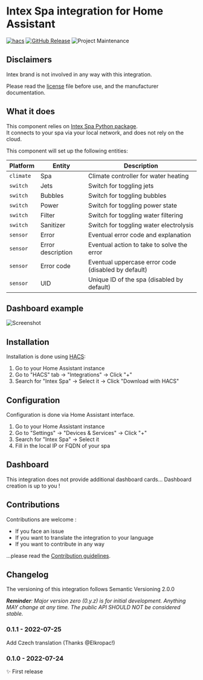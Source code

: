 # Intex Spa integration for Home Assistant

[![hacs][hacsbadge]][hacs]
[![GitHub Release][releases-shield]][releases]
![Project Maintenance][maintenance-shield]

## Disclaimers
Intex brand is not involved in any way with this integration.

Please read the [license] file before use, and the manufacturer documentation.

## What it does
This component relies on [Intex Spa Python package][intex_spa_package].\
It connects to your spa via your local network, and does not rely on the cloud.

This component will set up the following entities:

Platform | Entity | Description
-- | -- | --
`climate` | Spa | Climate controller for water heating
`switch` | Jets | Switch for toggling jets
`switch` | Bubbles | Switch for toggling bubbles
`switch` | Power | Switch for toggling power state
`switch` | Filter | Switch for toggling water filtering
`switch` | Sanitizer | Switch for toggling water electrolysis
`sensor` | Error | Eventual error code and explanation
`sensor` | Error description | Eventual action to take to solve the error
`sensor` | Error code | Eventual uppercase error code (disabled by default)
`sensor` | UID | Unique ID of the spa (disabled by default)

## Dashboard example

![Screenshot][screenshot_img]

## Installation

Installation is done using [HACS][hacs]:

1. Go to your Home Assistant instance
1. Go to "HACS" tab -> "Integrations" -> Click "+"
1. Search for "Intex Spa" -> Select it -> Click "Download with HACS"

## Configuration

Configuration is done via Home Assistant interface.

1. Go to your Home Assistant instance
1. Go to "Settings" -> "Devices & Services" -> Click "+"
1. Search for "Intex Spa" -> Select it
1. Fill in the local IP or FQDN of your spa

## Dashboard

This integration does not provide additional dashboard cards... Dashboard creation is up to you !

## Contributions

Contributions are welcome :
* If you face an issue
* If you want to translate the integration to your language
* If you want to contribute in any way

...please read the [Contribution guidelines](CONTRIBUTING.md).

## Changelog

The versioning of this integration follows Semantic Versioning 2.0.0

***Reminder**: Major version zero (0.y.z) is for initial development. Anything MAY change at any time. The public API SHOULD NOT be considered stable.*

### 0.1.1 - 2022-07-25

Add Czech translation (Thanks @Elkropac!)

### 0.1.0 - 2022-07-24

✨ First release

<!-- Links -->

[license]: LICENSE
[intex_spa_package]: https://github.com/mathieu-mp/intex-spa
[hacs]: https://hacs.xyz/
[hacsbadge]: https://img.shields.io/badge/HACS-Custom-41BDF5.svg
[screenshot_img]: https://raw.githubusercontent.com/mathieu-mp/homeassistant-intex-spa/main/screenshot_fr.png
[maintenance-shield]: https://img.shields.io/maintenance/yes/2022.svg
[releases-shield]: https://img.shields.io/github/release/mathieu-mp/homeassistant-intex-spa.svg
[releases]: https://github.com/mathieu-mp/homeassistant-intex-spa/releases
